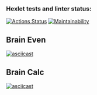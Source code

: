 ### Hexlet tests and linter status:
[![Actions Status](https://github.com/MarinaRodina/frontend-project-44/workflows/hexlet-check/badge.svg)](https://github.com/MarinaRodina/frontend-project-44/actions) [![Maintainability](https://api.codeclimate.com/v1/badges/93d5b06d72b717209b13/maintainability)](https://codeclimate.com/github/MarinaRodina/frontend-project-44/maintainability)

## **Brain Even**

[![asciicast](https://asciinema.org/a/2oN4xBZrkIg40GLblq8oHLr0J.svg)](https://asciinema.org/a/2oN4xBZrkIg40GLblq8oHLr0J)


## **Brain Calc**

[![asciicast](https://asciinema.org/a/UiKLWAEGcXBYARwJ33w0RBfO4.svg)](https://asciinema.org/a/UiKLWAEGcXBYARwJ33w0RBfO4)
